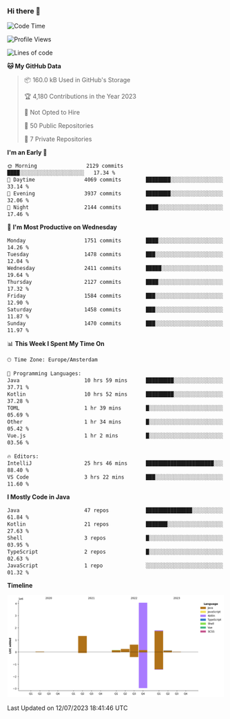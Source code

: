 ### Hi there 👋


<!--START_SECTION:waka-->
![Code Time](http://img.shields.io/badge/Code%20Time-3%2C352%20hrs%2023%20mins-blue)

![Profile Views](http://img.shields.io/badge/Profile%20Views-11-blue)

![Lines of code](https://img.shields.io/badge/From%20Hello%20World%20I%27ve%20Written-8.3%20million%20lines%20of%20code-blue)

**🐱 My GitHub Data** 

> 📦 160.0 kB Used in GitHub's Storage 
 > 
> 🏆 4,180 Contributions in the Year 2023
 > 
> 🚫 Not Opted to Hire
 > 
> 📜 50 Public Repositories 
 > 
> 🔑 7 Private Repositories 
 > 
**I'm an Early 🐤** 

```text
🌞 Morning                2129 commits        ████░░░░░░░░░░░░░░░░░░░░░   17.34 % 
🌆 Daytime                4069 commits        ████████░░░░░░░░░░░░░░░░░   33.14 % 
🌃 Evening                3937 commits        ████████░░░░░░░░░░░░░░░░░   32.06 % 
🌙 Night                  2144 commits        ████░░░░░░░░░░░░░░░░░░░░░   17.46 % 
```
📅 **I'm Most Productive on Wednesday** 

```text
Monday                   1751 commits        ████░░░░░░░░░░░░░░░░░░░░░   14.26 % 
Tuesday                  1478 commits        ███░░░░░░░░░░░░░░░░░░░░░░   12.04 % 
Wednesday                2411 commits        █████░░░░░░░░░░░░░░░░░░░░   19.64 % 
Thursday                 2127 commits        ████░░░░░░░░░░░░░░░░░░░░░   17.32 % 
Friday                   1584 commits        ███░░░░░░░░░░░░░░░░░░░░░░   12.90 % 
Saturday                 1458 commits        ███░░░░░░░░░░░░░░░░░░░░░░   11.87 % 
Sunday                   1470 commits        ███░░░░░░░░░░░░░░░░░░░░░░   11.97 % 
```


📊 **This Week I Spent My Time On** 

```text
🕑︎ Time Zone: Europe/Amsterdam

💬 Programming Languages: 
Java                     10 hrs 59 mins      █████████░░░░░░░░░░░░░░░░   37.71 % 
Kotlin                   10 hrs 52 mins      █████████░░░░░░░░░░░░░░░░   37.28 % 
TOML                     1 hr 39 mins        █░░░░░░░░░░░░░░░░░░░░░░░░   05.69 % 
Other                    1 hr 34 mins        █░░░░░░░░░░░░░░░░░░░░░░░░   05.42 % 
Vue.js                   1 hr 2 mins         █░░░░░░░░░░░░░░░░░░░░░░░░   03.56 % 

🔥 Editors: 
IntelliJ                 25 hrs 46 mins      ██████████████████████░░░   88.40 % 
VS Code                  3 hrs 22 mins       ███░░░░░░░░░░░░░░░░░░░░░░   11.60 % 
```

**I Mostly Code in Java** 

```text
Java                     47 repos            ███████████████░░░░░░░░░░   61.84 % 
Kotlin                   21 repos            ███████░░░░░░░░░░░░░░░░░░   27.63 % 
Shell                    3 repos             █░░░░░░░░░░░░░░░░░░░░░░░░   03.95 % 
TypeScript               2 repos             █░░░░░░░░░░░░░░░░░░░░░░░░   02.63 % 
JavaScript               1 repo              ░░░░░░░░░░░░░░░░░░░░░░░░░   01.32 % 
```



**Timeline**

![Lines of Code chart](https://raw.githubusercontent.com/powercasgamer/powercasgamer/master/assets/bar_graph.png)


 Last Updated on 12/07/2023 18:41:46 UTC
<!--END_SECTION:waka-->
